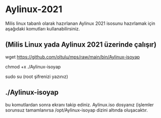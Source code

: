 # Aylinux-2021
Milis linux tabanlı olarak hazırlanan Aylinux 2021 isosunu hazırlamak için aşağıdaki komutları kullanabilirsiniz.

(Milis Linux yada Aylinux 2021 üzerinde çalışır)
------------------------------------------------------------------------
wget https://github.com/oltulu/mps/raw/main/bin/Aylinux-isoyap

chmod +x ./Aylinux-isoyap

sudo su
(root şifrenizi yazınız)

./Aylinux-isoyap
-------------------------------------------------------------------------
bu komutlardan sonra ekranı takip ediniz. Aylinux.iso dosyanız (işlemler sorunsuz tamamlanırsa /opt/Aylinux-isoyap dizini altında oluşacaktır.
